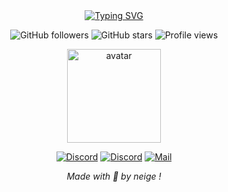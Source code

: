 <div align="center">
<a href="https://git.io/typing-svg">
<img src="https://readme-typing-svg.demolab.com?font=Montserrat&size=35&duration=3000&&pause=1000&color=FF0000&center=true&vCenter=true&width=600&lines=%F0%9F%8C%9F+Neige+X+Aishi+%F0%9F%8C%9F;%F0%9F%8D%A1discord.gg%2Fsuzume%F0%9F%8D%A1;%F0%9F%8C%9F+Neige+X+Aishi+%F0%9F%8C%9F;%F0%9F%8D%A1discord.gg%2Fsuzume%F0%9F%8D%A1;%F0%9F%8C%9F+Neige+X+Aishi+%F0%9F%8C%9F;%F0%9F%8D%A1discord.gg%2Fsuzume%F0%9F%8D%A1;t%C3%A9+encor+la%3F+%F0%9F%98%81;al%C3%A9+quite+la+pag+mtn+%F0%9F%98%83;stp%C3%A9+kit+la+paze+%F0%9F%98%84;tu+f%C3%A9+peur+%F0%9F%98%93" alt="Typing SVG" /></a>
</div>

<div align="center">
  
  ![GitHub followers](https://img.shields.io/github/followers/neigexaishi?style=for-the-badge&logo=github&color=ff6b35)
  ![GitHub stars](https://img.shields.io/github/stars/neigexaishi?style=for-the-badge&logo=github&color=ff6b35)
  ![Profile views](https://komarev.com/ghpvc/?username=neigexaishi&style=for-the-badge&color=ff6b35)
  
</div>

<div align="center">
  <img src="https://i.goopics.net/723tyx.png" alt="avatar" width="150"

<br>
<div align="center">
  
  [![Discord](https://img.shields.io/badge/-Discord-5865F2?style=for-the-badge&logo=discord&logoColor=white)](https://discord.gg/users/267757747653705728)
  [![Discord](https://img.shields.io/badge/-Discord-5865F2?style=for-the-badge&logo=discord&logoColor=white)](https://discord.gg/suzume)
  [![Mail](https://img.shields.io/badge/-Email-D14836?style=for-the-badge&logo=gmail&logoColor=white)](mailto:neigee@internet.ru)
  
</div>
<div align="center">
  
*Made with 💖 by neige !*

</div>

